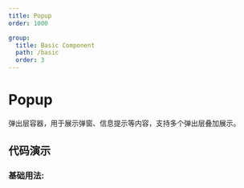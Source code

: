 ```yaml
---
title: Popup
order: 1000

group:
  title: Basic Component
  path: /basic
  order: 3
---
```


# Popup

弹出层容器，用于展示弹窗、信息提示等内容，支持多个弹出层叠加展示。

## 代码演示

### 基础用法:

<code src="./demos/demo1.tsx" />

<API />
